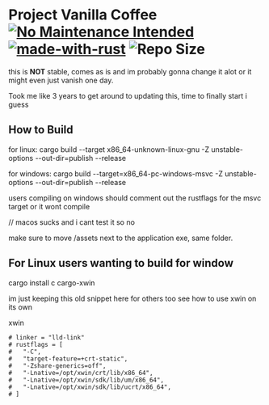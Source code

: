 # Project Vanilla Coffee [![No Maintenance Intended](http://unmaintained.tech/badge.svg)](http://unmaintained.tech/) [![made-with-rust](https://img.shields.io/badge/Made%20with-Rust-1f425f.svg)](https://www.rust-lang.org/) ![Repo Size](https://img.shields.io/github/repo-size/hellzbellz123/vanillacoffee?color=2948ff&label=Repo%20Size&style=flat-square)


this is **NOT** stable, comes as is and im probably gonna change it alot or it might even just vanish one day.

Took me like 3 years to get around to updating this, time to finally start i guess

## How to Build

for linux: cargo build --target x86_64-unknown-linux-gnu -Z unstable-options --out-dir=publish --release

for windows: cargo build --target=x86_64-pc-windows-msvc -Z unstable-options --out-dir=publish --release

users compiling on windows should comment out the rustflags for the msvc target or it wont compile

// macos sucks and i cant test it so no

make sure to move /assets next to the application exe, same folder.

## For Linux users wanting to build for window

cargo install c cargo-xwin

im just keeping this old snippet here for others too see how to use xwin on its own

xwin

```# [target.x86_64-pc-windows-msvc]
# linker = "lld-link"
# rustflags = [
#   "-C",
#   "target-feature=+crt-static",
#   "-Zshare-generics=off",
#   "-Lnative=/opt/xwin/crt/lib/x86_64",
#   "-Lnative=/opt/xwin/sdk/lib/um/x86_64",
#   "-Lnative=/opt/xwin/sdk/lib/ucrt/x86_64",
# ]
```
